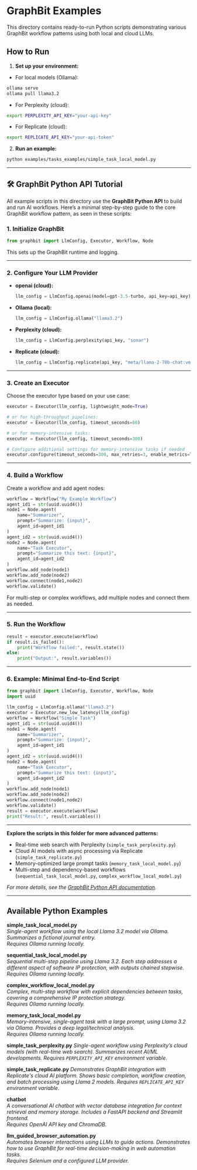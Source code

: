 # GraphBit Examples

This directory contains ready-to-run Python scripts demonstrating various GraphBit workflow patterns using both local and cloud LLMs.

## How to Run

1. **Set up your environment:**
- For local models (Ollama):  
```bash
ollama serve
ollama pull llama3.2
```
- For Perplexity (cloud):
```bash
export PERPLEXITY_API_KEY="your-api-key"
```
- For Replicate (cloud):
```bash
export REPLICATE_API_KEY="your-api-token"
```

2. **Run an example:**
```bash
python examples/tasks_examples/simple_task_local_model.py
```

---

## 🛠️ GraphBit Python API Tutorial

All example scripts in this directory use the **GraphBit Python API** to build and run AI workflows. Here’s a minimal step-by-step guide to the core GraphBit workflow pattern, as seen in these scripts:

### 1. **Initialize GraphBit**
```python
from graphbit import LlmConfig, Executor, Workflow, Node
```
This sets up the GraphBit runtime and logging.

---

### 2. **Configure Your LLM Provider**
- **openai (cloud):**
  ```python
  llm_config = LlmConfig.openai(model=gpt-3.5-turbo, api_key=api_key)
  ```
- **Ollama (local):**
  ```python
  llm_config = LlmConfig.ollama("llama3.2")
  ```
- **Perplexity (cloud):**
  ```python
  llm_config = LlmConfig.perplexity(api_key, "sonar")
  ```
- **Replicate (cloud):**
  ```python
  llm_config = LlmConfig.replicate(api_key, "meta/llama-2-70b-chat:version-id")
  ```

---

### 3. **Create an Executor**
Choose the executor type based on your use case:
```python
executor = Executor(llm_config, lightweight_mode=True)

# or for high-throughput pipelines:
executor = Executor(llm_config, timeout_seconds=60)

# or for memory-intensive tasks:
executor = Executor(llm_config, timeout_seconds=300)

# Configure additional settings for memory-intensive tasks if needed
executor.configure(timeout_seconds=300, max_retries=3, enable_metrics=True, debug=False)
```
---

### 4. **Build a Workflow**
Create a workflow and add agent nodes:
```python
workflow = Workflow("My Example Workflow")
agent_id1 = str(uuid.uuid4())
node1 = Node.agent(
    name="Summarizer",
    prompt="Summarize: {input}",
    agent_id=agent_id1
)
agent_id2 = str(uuid.uuid4())
node2 = Node.agent(
    name="Task Executor",
    prompt="Summarize this text: {input}",
    agent_id=agent_id2
)
workflow.add_node(node1)
workflow.add_node(node2)
workflow.connect(node1,node2)
workflow.validate()
```
For multi-step or complex workflows, add multiple nodes and connect them as needed.

---

### 5. **Run the Workflow**
```python
result = executor.execute(workflow)
if result.is_failed():
    print("Workflow failed:", result.state())
else:
    print("Output:", result.variables())
```

---

### 6. **Example: Minimal End-to-End Script**
```python
from graphbit import LlmConfig, Executor, Workflow, Node
import uuid

llm_config = LlmConfig.ollama("llama3.2")
executor = Executor.new_low_latency(llm_config)
workflow = Workflow("Simple Task")
agent_id1 = str(uuid.uuid4())
node1 = Node.agent(
    name="Summarizer",
    prompt="Summarize: {input}",
    agent_id=agent_id1
)
agent_id2 = str(uuid.uuid4())
node2 = Node.agent(
    name="Task Executor",
    prompt="Summarize this text: {input}",
    agent_id=agent_id2
)
workflow.add_node(node1)
workflow.add_node(node2)
workflow.connect(node1,node2)
workflow.validate()
result = executor.execute(workflow)
print("Result:", result.variables())
```

---

**Explore the scripts in this folder for more advanced patterns:**
- Real-time web search with Perplexity (`simple_task_perplexity.py`)
- Cloud AI models with async processing via Replicate (`simple_task_replicate.py`)
- Memory-optimized large prompt tasks (`memory_task_local_model.py`)
- Multi-step and dependency-based workflows (`sequential_task_local_model.py`, `complex_workflow_local_model.py`)

*For more details, see the [GraphBit Python API documentation](../docs/index.md).*

---

## Available Python Examples

**simple_task_local_model.py**  
*Single-agent workflow using the local Llama 3.2 model via Ollama. Summarizes a fictional journal entry.*  
_Requires Ollama running locally._

**sequential_task_local_model.py**  
*Sequential multi-step pipeline using Llama 3.2. Each step addresses a different aspect of software IP protection, with outputs chained stepwise.*  
_Requires Ollama running locally._

**complex_workflow_local_model.py**  
*Complex, multi-step workflow with explicit dependencies between tasks, covering a comprehensive IP protection strategy.*  
_Requires Ollama running locally._

**memory_task_local_model.py**  
*Memory-intensive, single-agent task with a large prompt, using Llama 3.2 via Ollama. Provides a deep legal/technical analysis.*  
_Requires Ollama running locally._

**simple_task_perplexity.py**
*Single-agent workflow using Perplexity’s cloud models (with real-time web search). Summarizes recent AI/ML developments.*
_Requires `PERPLEXITY_API_KEY` environment variable._

**simple_task_replicate.py**
*Demonstrates GraphBit integration with Replicate's cloud AI platform. Shows basic completion, workflow creation, and batch processing using Llama 2 models.*
_Requires `REPLICATE_API_KEY` environment variable._

**chatbot**  
*A conversational AI chatbot with vector database integration for context retrieval and memory storage. Includes a FastAPI backend and Streamlit frontend.*  
_Requires OpenAI API key and ChromaDB._

**llm_guided_browser_automation.py**  
*Automates browser interactions using LLMs to guide actions. Demonstrates how to use GraphBit for real-time decision-making in web automation tasks.*  
_Requires Selenium and a configured LLM provider._

